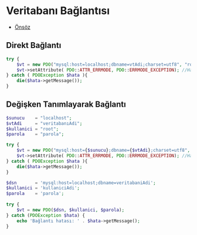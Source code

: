 # Veritabanı Bağlantısı

- [Önsöz](https://github.com/cicekhasan/DersNotlarim)


## Direkt Bağlantı

```php
try {
	$vt = new PDO("mysql:host=localhost;dbname=vtAdi;charset=utf8", "root", "");
	$vt->setAttribute( PDO::ATTR_ERRMODE, PDO::ERRMODE_EXCEPTION); //Hataları yakalamak için!
} catch ( PDOException $hata ){
	die($hata->getMessage());
}
```

## Değişken Tanımlayarak Bağlantı

```php
$sunucu    = "localhost";
$vtAdi     = "veritabanıAdi";
$kullanici = "root";
$parola    = "parola";

try {
	$vt = new PDO("mysql:host={$sunucu};dbname={$vtAdi};charset=utf8", $kullanici, $parola);
	$vt->setAttribute( PDO::ATTR_ERRMODE, PDO::ERRMODE_EXCEPTION); //Hataları yakalamak için!
} catch ( PDOException $hata ){
	die($hata->getMessage());
}
```

```php
$dsn       = 'mysql:host=localhost;dbname=veritabaniAdi';
$kullanici = 'kullaniciAdi';
$parola    = 'parola';
 
try {
	$vt = new PDO($dsn, $kullanici, $parola);
} catch (PDOException $hata) {
	echo 'Bağlantı hatası: ' . $hata->getMessage();
}
```